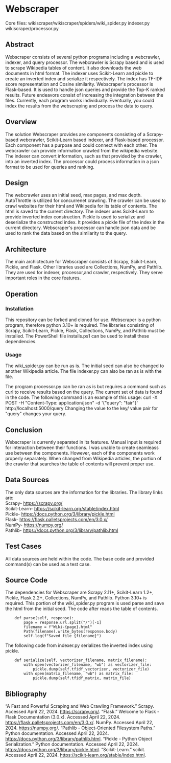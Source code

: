 # Webscraper
Core files:
wikiscraper/wikiscraper/spiders/wiki_spider.py
indexer.py
wikiscraper/processor.py

## Abstract
Webscraper consists of several python programs including a webcrawler, indexer, and query processor. The webcrawler is Scrapy based and is used to scrape Wikipedia tables of content. It also downloads the web documents in html format. The indexer uses Scikit-Learn and pickle to create an inverted index and serialize it respectively. The index has TF-IDF score representation and Cosine similarity. Webscraper's processor is Flask-based. It is used to handle json queries and provide the Top-K ranked results. Future endeavors consist of increasing the integration between the files. Currently, each program works individually. Eventually, you could index the results from the webscraping and process the data to query.

## Overview
The solution Webscraper provides are components consisting of a Scrapy-based webcrawler, Scikit-Learn based indexer, and Flask-based processor. Each component has a purpose and could connect with each other. The webcrawler can provide information crawled from the wikipedia website. The indexer can convert information, such as that provided by the crawler, into an inverted index. The processor could process information in a json format to be used for queries and ranking.

## Design
The webcrawler uses an initial seed, max pages, and max depth. AutoThrottle is utilized for concurrenet crawling. The crawler can be used to crawl websites for their html and Wikipedia for its table of contents. The html is saved to the current directory. The indexer uses Scikit-Learn to provide inverted index construction. Pickle is used to serialize and deserialize the constructed index. It provides a pickle file of the index in the current directory. Webscraper's processor can handle json data and be used to rank the data based on the similarity to the query. 

## Architecture
The main archictecture for Webscraper consists of Scrapy, Scikit-Learn, Pickle, and Flask. Other libraries used are Collections, NumPy, and Pathlib. They are used for  indexer, processor,and crawler, respectively. They serve important roles in the core features.

## Operation
### Installation
This repository can be forked and cloned for use. Webscraper is a python program, therefore python 3.10+ is required. The libraries consisting of Scrapy, Scikit-Learn, Pickle, Flask, Collections, NumPy, and Pathlib must be installed. The PowerShell file installs.ps1 can be used to install these dependencies.

### Usage
The wiki_spider.py can be run as is. The initial seed can also be changed to another Wikipedia article.
The file indexer.py can also be ran as is with the file.

The program processor.py can be ran as is but requires a command such as curl to receive results based on the query. The current set of data is found in the code. The following command is an example of this usage:
curl -X POST -H "Content-Type: application/json" -d '{"query": "fair"}' http://localhost:5000/query
Changing the value to the key/ value pair for "query" changes your query.

## Conclusion
Webscraper is currently separated in its features. Manual input is required for interaction between their functions. I was unable to create seamleass use between the components. However, each of the components work properly separately. When changed from Wikipedia articles, the portion of the crawler that searches the table of contents will prevent proper use.

## Data Sources
The only data sources are the information for the libraries. The library links are: <br>
Scrapy- https://scrapy.org/ <br>
Scikit-Learn- https://scikit-learn.org/stable/index.html <br>
Pickle- https://docs.python.org/3/library/pickle.html <br>
Flask- https://flask.palletsprojects.com/en/3.0.x/ <br>
NumPy- https://numpy.org/ <br>
Pathlib- https://docs.python.org/3/library/pathlib.html <br>

## Test Cases
All data sources are held within the code. The base code and provided command(s) can be used as a test case.

## Source Code
The dependencies for Webscraper are Scrapy 2.11+, Scikit-Learn 1.2+, Pickle, Flask 2.2+, Collections, NumPy, and Pathlib. Python 3.10+ is required.
This portion of the wiki_spider.py program is used parse and save the html from the initial seed. The code after reads the table of contents.
```
    def parse(self, response): 
        page = response.url.split("/")[-1]
        filename = f"Wiki-{page}.html" 
        Path(filename).write_bytes(response.body) 
        self.log(f"Saved file {filename}") 
```

The following code from indexer.py serializes the inverted index using pickle.
```
    def serialize(self, vectorizer_filename, matrix_filename):
        with open(vectorizer_filename, "wb") as vectorizer_file:
            pickle.dump(self.tfidf_vectorizer, vectorizer_file)
        with open(matrix_filename, "wb") as matrix_file:
            pickle.dump(self.tfidf_matrix, matrix_file)
```
## Bibliography
“A Fast and Powerful Scraping and Web Crawling Framework.” Scrapy. Accessed April 22, 2024. https://scrapy.org/. 
“Flask.” Welcome to Flask - Flask Documentation (3.0.x). Accessed April 22, 2024. https://flask.palletsprojects.com/en/3.0.x/. 
NumPy. Accessed April 22, 2024. https://numpy.org/. 
“Pathlib - Object-Oriented Filesystem Paths.” Python documentation. Accessed April 22, 2024. https://docs.python.org/3/library/pathlib.html. 
“Pickle - Python Object Serialization.” Python documentation. Accessed April 22, 2024. https://docs.python.org/3/library/pickle.html. 
“Scikit-Learn.” scikit. Accessed April 22, 2024. https://scikit-learn.org/stable/index.html. 
